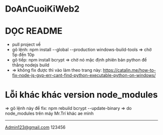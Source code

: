 # DoAnCuoiKiWeb2
# DỌC README
+ pull project về
+ gõ lệnh: npm install --global --production windows-build-tools => chờ 5p đến 10p
+ gõ tiếp: npm install bcrypt => chờ nó mặc định phiên bản python để thằng nodejs build
+ => không fix được thì vào làm theo trang này: https://catalin.me/how-to-fix-node-js-gyp-err-cant-find-python-executable-python-on-windows/

# Lỗi khác khác version node_modules
=> gõ lệnh này để fix: npm rebuild bcrypt --update-binary
=> do node_modules trên máy Mr.Trí khác ae mình

---
Admin123@gmail.com
123456
